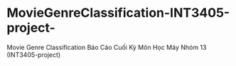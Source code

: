 # MovieGenreClassification-INT3405-project-
Movie Genre Classification Báo Cáo Cuối Kỳ Môn Học Máy Nhóm 13 (INT3405-project) 
